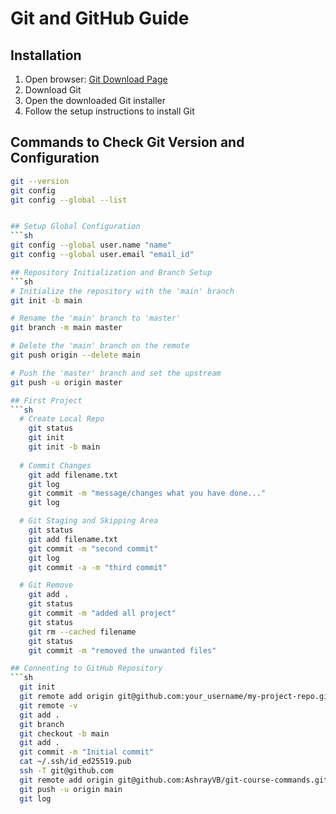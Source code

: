 # Git and GitHub Guide

## Installation

1. Open browser: [Git Download Page](https://git-scm.com/downloads)
2. Download Git
3. Open the downloaded Git installer
4. Follow the setup instructions to install Git

## Commands to Check Git Version and Configuration

```sh
git --version
git config
git config --global --list


## Setup Global Configuration
```sh
git config --global user.name "name"
git config --global user.email "email_id"

## Repository Initialization and Branch Setup
```sh
# Initialize the repository with the 'main' branch
git init -b main

# Rename the 'main' branch to 'master'
git branch -m main master

# Delete the 'main' branch on the remote
git push origin --delete main

# Push the 'master' branch and set the upstream
git push -u origin master

## First Project
```sh 
  # Create Local Repo
    git status
    git init
    git init -b main
  
  # Commit Changes
    git add filename.txt
    git log
    git commit -m "message/changes what you have done..."
    git log

  # Git Staging and Skipping Area
    git status
    git add filename.txt
    git commit -m "second commit"
    git log
    git commit -a -m "third commit"

  # Git Remove
    git add .
    git status
    git commit -m "added all project"
    git status
    git rm --cached filename
    git status
    git commit -m "removed the unwanted files"

## Connenting to GitHub Repository
```sh
  git init
  git remote add origin git@github.com:your_username/my-project-repo.git
  git remote -v
  git add .
  git branch
  git checkout -b main
  git add .
  git commit -m "Initial commit"
  cat ~/.ssh/id_ed25519.pub
  ssh -T git@github.com
  git remote add origin git@github.com:AshrayVB/git-course-commands.git
  git push -u origin main
  git log


